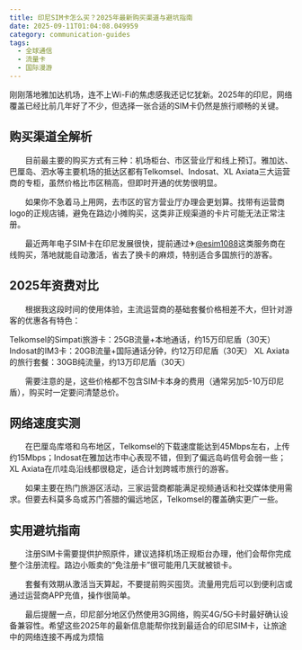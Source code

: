 ```yaml
---
title: 印尼SIM卡怎么买？2025年最新购买渠道与避坑指南
date: 2025-09-11T01:04:08.049959
category: communication-guides
tags:
  - 全球通信
  - 流量卡
  - 国际漫游
---
```


刚刚落地雅加达机场，连不上Wi-Fi的焦虑感我还记忆犹新。2025年的印尼，网络覆盖已经比前几年好了不少，但选择一张合适的SIM卡仍然是旅行顺畅的关键。

## 购买渠道全解析

　　目前最主要的购买方式有三种：机场柜台、市区营业厅和线上预订。雅加达、巴厘岛、泗水等主要机场的抵达区都有Telkomsel、Indosat、XL Axiata三大运营商的专柜，虽然价格比市区稍高，但即时开通的优势很明显。

　　如果你不急着马上用网，去市区的官方营业厅办理会更划算。找带有运营商logo的正规店铺，避免在路边小摊购买，这类非正规渠道的卡片可能无法正常注册。

　　最近两年电子SIM卡在印尼发展很快，提前通过✈[@esim1088](https://t.me/s/esim1088)这类服务商在线购买，落地就能自动激活，省去了换卡的麻烦，特别适合多国旅行的游客。

## 2025年资费对比

　　根据我这段时间的使用体验，主流运营商的基础套餐价格相差不大，但针对游客的优惠各有特色：

Telkomsel的Simpati旅游卡：25GB流量+本地通话，约15万印尼盾（30天）
Indosat的IM3卡：20GB流量+国际通话分钟，约12万印尼盾（30天）
XL Axiata的旅行套餐：30GB纯流量，约13万印尼盾（30天）

　　需要注意的是，这些价格都不包含SIM卡本身的费用（通常另加5-10万印尼盾），购买时一定要问清楚总价。

## 网络速度实测

　　在巴厘岛库塔和乌布地区，Telkomsel的下载速度能达到45Mbps左右，上传约15Mbps；Indosat在雅加达市中心表现不错，但到了偏远岛屿信号会弱一些；XL Axiata在爪哇岛沿线都很稳定，适合计划跨城市旅行的游客。

　　如果主要在热门旅游区活动，三家运营商都能满足视频通话和社交媒体使用需求。但要去科莫多岛或苏门答腊的偏远地区，Telkomsel的覆盖确实更广一些。

## 实用避坑指南

　　注册SIM卡需要提供护照原件，建议选择机场正规柜台办理，他们会帮你完成整个注册流程。路边小贩卖的“免注册卡”很可能用几天就被锁卡。

　　套餐有效期从激活当天算起，不要提前购买囤货。流量用完后可以到便利店或通过运营商APP充值，操作很简单。

　　最后提醒一点，印尼部分地区仍然使用3G网络，购买4G/5G卡时最好确认设备兼容性。希望这些2025年的最新信息能帮你找到最适合的印尼SIM卡，让旅途中的网络连接不再成为烦恼